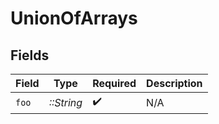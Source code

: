 # UnionOfArrays


## Fields

| Field              | Type               | Required           | Description        |
| ------------------ | ------------------ | ------------------ | ------------------ |
| `foo`              | *::String*         | :heavy_check_mark: | N/A                |